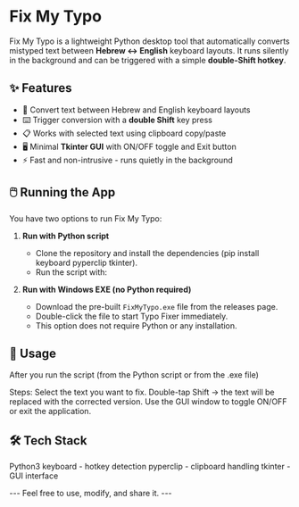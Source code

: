 # Fix My Typo

Fix My Typo is a lightweight Python desktop tool that automatically converts mistyped text between **Hebrew ↔ English** keyboard layouts.
It runs silently in the background and can be triggered with a simple **double-Shift hotkey**.

## ✨ Features
- 🔄 Convert text between Hebrew and English keyboard layouts  
- ⌨️ Trigger conversion with a **double Shift** key press  
- 📋 Works with selected text using clipboard copy/paste  
- 🖥️ Minimal **Tkinter GUI** with ON/OFF toggle and Exit button  
- ⚡ Fast and non-intrusive - runs quietly in the background  

## 🖱️ Running the App

You have two options to run Fix My Typo:

1. **Run with Python script**  
   - Clone the repository and install the dependencies (pip install keyboard pyperclip tkinter).  
   - Run the script with:  

2. **Run with Windows EXE (no Python required)**  
   - Download the pre-built `FixMyTypo.exe` file from the releases page.  
   - Double-click the file to start Typo Fixer immediately.  
   - This option does not require Python or any installation.
     
## 🚀 Usage
After you run the script (from the Python script or from the .exe file)

Steps:
Select the text you want to fix.
Double-tap Shift → the text will be replaced with the corrected version.
Use the GUI window to toggle ON/OFF or exit the application.

## 🛠️ Tech Stack
Python3
keyboard - hotkey detection
pyperclip - clipboard handling
tkinter - GUI interface

--- Feel free to use, modify, and share it. ---
